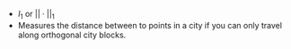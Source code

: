 - $l_1$ or $||\cdot||_1$ 
- Measures the distance between to points in a city if you can only travel along orthogonal city blocks. 

